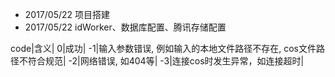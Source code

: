 - 2017/05/22 项目搭建
- 2017/05/22 idWorker、数据库配置、腾讯存储配置

code|含义|
0|成功|
-1|输入参数错误, 例如输入的本地文件路径不存在, cos文件路径不符合规范|
-2|网络错误, 如404等|
-3|连接cos时发生异常，如连接超时|